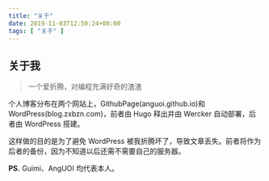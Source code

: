 ```yaml
---
title: "关于"
date: 2019-11-03T12:50:24+08:00
tags: [ "关于" ]
---
```


## 关于我

> 一个爱折腾，对编程充满好奇的渣渣

个人博客分布在两个网站上，GithubPage(anguoi.github.io)和 WordPress(blog.zxbzn.com)，前者由 Hugo 释出并由 Wercker 自动部署，后者由 WordPress 搭建。

这样做的目的是为了避免 WordPress 被我折腾坏了，导致文章丢失。前者将作为后者的备份，因为不知道以后还需不需要自己的服务器。

**PS.** Guimi、AngUOI 均代表本人。
